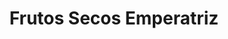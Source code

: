 ---
title: "Frutos Secos Emperatriz"
url: /puerto-varas/frutos-secos-emperatriz/
shop: Gemüse & Obst
---